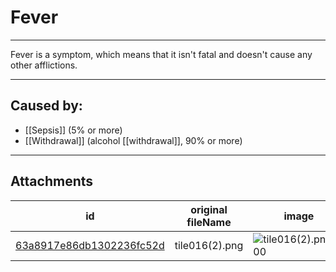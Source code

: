 # Fever

 

---

Fever is a symptom, which means that it isn't fatal and doesn't cause any other afflictions.

---
## Caused by:

- [[Sepsis]] (5% or more)
- [[Withdrawal]] (alcohol [[withdrawal]], 90% or more)

---

## Attachments

id | original fileName | image
---|---|---
[63a8917e86db1302236fc52d](63a8917e86db1302236fc52d.png) | tile016(2).png | ![tile016(2).png\|200](63a8917e86db1302236fc52d.png)
